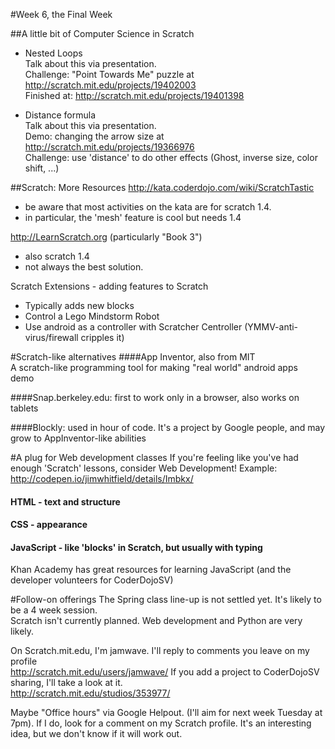 #Week 6, the Final Week

##A little bit of Computer Science in Scratch
- Nested Loops<br>
Talk about this via presentation.<br>
Challenge: "Point Towards Me" puzzle at http://scratch.mit.edu/projects/19402003<br>
Finished at: http://scratch.mit.edu/projects/19401398

- Distance formula<br>
Talk about this via presentation.<br>
Demo: changing the arrow size at http://scratch.mit.edu/projects/19366976<br>
Challenge: use 'distance' to do other effects (Ghost, inverse size, color shift, ...)<br>

##Scratch: More Resources
http://kata.coderdojo.com/wiki/ScratchTastic<br>
- be aware that most activities on the kata are for scratch 1.4.  
- in particular, the 'mesh' feature is cool but needs 1.4

http://LearnScratch.org  (particularly "Book 3")<br>
- also scratch 1.4
- not always the best solution.

Scratch Extensions - adding features to Scratch
- Typically adds new blocks
- Control a Lego Mindstorm Robot
- Use android as a controller with Scratcher Centroller (YMMV-anti-virus/firewall cripples it)

#Scratch-like alternatives
####App Inventor, also from MIT<br>
A scratch-like programming tool for making "real world" android apps<br>
demo<br>

####Snap.berkeley.edu: first to work only in a browser, also works on tablets<br>

####Blockly: used in hour of code.  It's a project by Google people, and may grow to AppInventor-like abilities



#A plug for Web development classes
If you're feeling like you've had enough 'Scratch' lessons, consider Web Development!
Example: http://codepen.io/jimwhitfield/details/Imbkx/ <br>
#### HTML - text and structure
#### CSS - appearance
#### JavaScript - like 'blocks' in Scratch, but usually with typing<br>

Khan Academy has great resources for learning JavaScript (and the developer volunteers for CoderDojoSV)

#Follow-on offerings
The Spring class line-up is not settled yet.  It's likely to be a 4 week session.  
Scratch isn't currently planned.  Web development and Python are very likely.<br>

On Scratch.mit.edu, I'm jamwave.  I'll reply to comments you leave on my profile<br>
http://scratch.mit.edu/users/jamwave/
If you add a project to CoderDojoSV sharing, I'll take a look at it.<br>
http://scratch.mit.edu/studios/353977/<br>

Maybe "Office hours" via Google Helpout. (I'll aim for next week Tuesday at 7pm). If I do, look for a comment on my Scratch profile.  It's an interesting idea, but we don't know if it will work out.<br>


